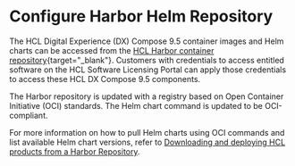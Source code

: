 # Configure Harbor Helm Repository

The HCL Digital Experience (DX) Compose 9.5 container images and Helm charts can be accessed from the [HCL Harbor container repository](https://hclcr.io/){target="_blank"}. Customers with credentials to access entitled software on the HCL Software Licensing Portal can apply those credentials to access these HCL DX Compose 9.5 components.

The Harbor repository is updated with a registry based on Open Container Initiative (OCI) standards. The Helm chart command is updated to be OCI-compliant.

For more information on how to pull Helm charts using OCI commands and list available Helm chart versions, refer to [Downloading and deploying HCL products from a Harbor Repository](../../../../../getting_started/download/harbor_container_registry.md).
